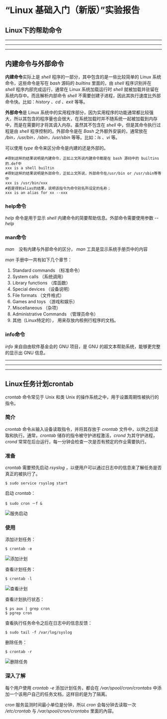 # “Linux 基础入门（新版）”实验报告
##  Linux下的帮助命令
***
***
***
##  内建命令与外部命令
**内建命令**实际上是 *shell* 程序的一部分，其中包含的是一些比较简单的 Linux 系统命令，这些命令是写在 *bash* 源码的 *builtins* 里面的，由 *shell* 程序识别并在 *shell* 程序内部完成运行，通常在 Linux 系统加载运行时 *shell* 就被加载并驻留在系统内存中。而且解析内部命令 *shell* 不需要创建子进程，因此其执行速度比外部命令快。比如：*history* 、*cd* 、*exit* 等等。

**外部命令**是 Linux 系统中的实用程序部分，因为实用程序的功能通常都比较强大，所以其包含的程序量也会很大，在系统加载时并不随系统一起被加载到内存中，而是在需要时才将其调入内存。虽然其不包含在 *shell* 中，但是其命令执行过程是由 *shell* 程序控制的。外部命令是在 *Bash* 之外额外安装的，通常放在 */bin，/usr/bin，/sbin，/usr/sbin* 等等。比如：*ls* 、*vi* 等。

可以使用 *type* 命令来区分命令是内建的还是外部的。

    #得到这样的结果说明是内建命令，正如上文所说内建命令都是在 bash 源码中的 builtins 的.def中
    xxx is a shell builtin
    #得到这样的结果说明是外部命令，正如上文所说，外部命令在/usr/bin or /usr/sbin等等中
    xxx is /usr/bin/xxx
    #若是得到alias的结果，说明该指令为命令别名所设定的名称；
    xxx is an alias for xx --xxx

### help命令
*help* 命令是用于显示 *shell* 内建命令的简要帮助信息。外部命令需要使用参数 *--help*

### man命令
*man*　没有内建与外部命令的区分， *man* 工具是显示系统手册页中的内容

*man* 手册中一共有如下几个章节：

1. Standard commands （标准命令）
2. System calls （系统调用）
3. Library functions （库函数）
4. Special devices （设备说明）
5. File formats （文件格式）
6. Games and toys （游戏和娱乐）
7. Miscellaneous （杂项）
8. Administrative Commands （管理员命令）
9. 其他（Linux特定的）， 用来存放内核例行程序的文档。

### info命令
*info* 来自自由软件基金会的 GNU 项目，是 GNU 的超文本帮助系统，能够更完整的显示出 GNU 信息。
***
***
***
##  Linux任务计划crontab
*crontab* 命令常见于 Unix 和类 Unix 的操作系统之中，用于设置周期性被执行的指令。

### 简介
*crontab* 命令从输入设备读取指令，并将其存放于 *crontab* 文件中，以供之后读取和执行。通常，*crontab* 储存的指令被守护进程激活，*crond* 为其守护进程，*crond* 常常在后台运行，每一分钟会检查一次是否有预定的作业需要执行。

### 准备
*crontab* 需要预先启动 *rsyslog* ，以便用户可以通过日志中的信息来了解任务是否真正的被执行了。

    $ sudo service rsyslog start
启动 *crontab*：

    $ sudo cron －f &
![服务启动](https://dn-simplecloud.shiyanlou.com/courses/uid1080185-20190611-1560247694344)

### 使用
添加计划任务：

    $ crontab -e
![添加计划](https://dn-simplecloud.shiyanlou.com/courses/uid1080185-20190611-1560248804845)

查看计划任务：

    $ crontab -l
![查看计划](https://dn-simplecloud.shiyanlou.com/courses/uid1080185-20190611-1560248841143)

查看计划执行状态：

    $ ps aux | grep cron
    $ pgrep cron
查看执行任务命令之后在日志中的信息反馈：

    $ sudo tail -f /var/log/syslog
删除任务：

    $ crontab -r
![删除任务](https://dn-simplecloud.shiyanlou.com/courses/uid1080185-20190611-1560249487487)

### 深入了解
每个用户使用 *crontab -e* 添加计划任务，都会在 */var/spool/cron/crontabs* 中添加一个该用户自己的任务文档，这样目的是为了隔离。

*cron* 服务监测时间最小单位是分钟，所以 *cron* 会每分钟去读取一次 */etc/crontab* 与 */var/spool/cron/crontabs* 里面的內容。
